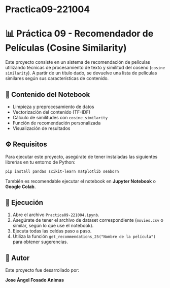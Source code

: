 # Practica09-221004
# 📊 Práctica 09 - Recomendador de Películas (Cosine Similarity)

Este proyecto consiste en un sistema de recomendación de películas utilizando técnicas de procesamiento de texto y similitud del coseno (`cosine similarity`). A partir de un título dado, se devuelve una lista de películas similares según sus características de contenido.

## 🧠 Contenido del Notebook

- Limpieza y preprocesamiento de datos
- Vectorización del contenido (TF-IDF)
- Cálculo de similitudes con `cosine_similarity`
- Función de recomendación personalizada
- Visualización de resultados

## ⚙️ Requisitos

Para ejecutar este proyecto, asegúrate de tener instaladas las siguientes librerías en tu entorno de Python:

```bash
pip install pandas scikit-learn matplotlib seaborn
```

También es recomendable ejecutar el notebook en **Jupyter Notebook** o **Google Colab**.

## 🚀 Ejecución

1. Abre el archivo `Practica09-221004.ipynb`.
2. Asegúrate de tener el archivo de dataset correspondiente (`movies.csv` o similar, según lo que use el notebook).
3. Ejecuta todas las celdas paso a paso.
4. Utiliza la función `get_recommendations_25("Nombre de la película")` para obtener sugerencias.



## 👤 Autor

Este proyecto fue desarrollado por:

**Jose Ángel Fosado Animas**

